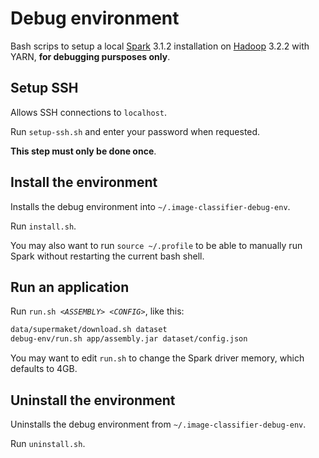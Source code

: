 # Debug environment

Bash scrips to setup a local [Spark](https://spark.apache.org/) 3.1.2 installation on [Hadoop](https://hadoop.apache.org/) 3.2.2 with YARN, **for debugging pursposes only**.

## Setup SSH

Allows SSH connections to `localhost`. 

Run `setup-ssh.sh` and enter your password when requested.

**This step must only be done once**.

## Install the environment

Installs the debug environment into `~/.image-classifier-debug-env`.

Run `install.sh`.

You may also want to run `source ~/.profile` to be able to manually run Spark without restarting the current bash shell.

## Run an application

Run `run.sh `*`<ASSEMBLY> <CONFIG>`*, like this:
```bash
data/supermaket/download.sh dataset
debug-env/run.sh app/assembly.jar dataset/config.json
```

You may want to edit `run.sh` to change the Spark driver memory, which defaults to 4GB.

## Uninstall the environment

Uninstalls the debug environment from `~/.image-classifier-debug-env`.

Run `uninstall.sh`.